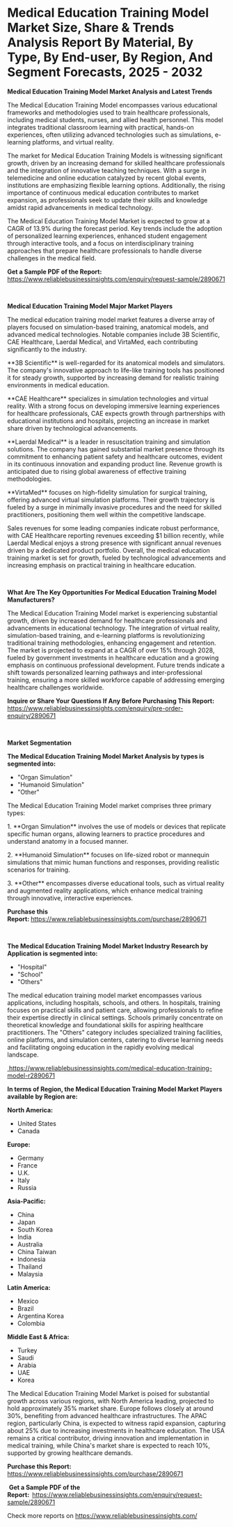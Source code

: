 <p><h1>Medical Education Training Model Market Size, Share & Trends Analysis Report By Material, By Type, By End-user, By Region, And Segment Forecasts, 2025 - 2032</h1></p><p><strong>Medical Education Training Model Market Analysis and Latest Trends</strong></p>
<p><p>The Medical Education Training Model encompasses various educational frameworks and methodologies used to train healthcare professionals, including medical students, nurses, and allied health personnel. This model integrates traditional classroom learning with practical, hands-on experiences, often utilizing advanced technologies such as simulations, e-learning platforms, and virtual reality. </p><p>The market for Medical Education Training Models is witnessing significant growth, driven by an increasing demand for skilled healthcare professionals and the integration of innovative teaching techniques. With a surge in telemedicine and online education catalyzed by recent global events, institutions are emphasizing flexible learning options. Additionally, the rising importance of continuous medical education contributes to market expansion, as professionals seek to update their skills and knowledge amidst rapid advancements in medical technology.</p><p>The Medical Education Training Model Market is expected to grow at a CAGR of 13.9% during the forecast period. Key trends include the adoption of personalized learning experiences, enhanced student engagement through interactive tools, and a focus on interdisciplinary training approaches that prepare healthcare professionals to handle diverse challenges in the medical field.</p></p>
<p><strong>Get a Sample PDF of the Report:&nbsp;</strong> <a href="https://www.reliablebusinessinsights.com/enquiry/request-sample/2890671?utm_campaign=1581&utm_medium=2&utm_source=Github&utm_content=ia&utm_term=14032025&utm_id=medical-education-training-model">https://www.reliablebusinessinsights.com/enquiry/request-sample/2890671</a></p>
<p>&nbsp;</p>
<p><strong>Medical Education Training Model Major Market Players</strong></p>
<p><p>The medical education training model market features a diverse array of players focused on simulation-based training, anatomical models, and advanced medical technologies. Notable companies include 3B Scientific, CAE Healthcare, Laerdal Medical, and VirtaMed, each contributing significantly to the industry.</p><p>**3B Scientific** is well-regarded for its anatomical models and simulators. The company's innovative approach to life-like training tools has positioned it for steady growth, supported by increasing demand for realistic training environments in medical education.</p><p>**CAE Healthcare** specializes in simulation technologies and virtual reality. With a strong focus on developing immersive learning experiences for healthcare professionals, CAE expects growth through partnerships with educational institutions and hospitals, projecting an increase in market share driven by technological advancements.</p><p>**Laerdal Medical** is a leader in resuscitation training and simulation solutions. The company has gained substantial market presence through its commitment to enhancing patient safety and healthcare outcomes, evident in its continuous innovation and expanding product line. Revenue growth is anticipated due to rising global awareness of effective training methodologies.</p><p>**VirtaMed** focuses on high-fidelity simulation for surgical training, offering advanced virtual simulation platforms. Their growth trajectory is fueled by a surge in minimally invasive procedures and the need for skilled practitioners, positioning them well within the competitive landscape.</p><p>Sales revenues for some leading companies indicate robust performance, with CAE Healthcare reporting revenues exceeding $1 billion recently, while Laerdal Medical enjoys a strong presence with significant annual revenues driven by a dedicated product portfolio. Overall, the medical education training market is set for growth, fueled by technological advancements and increasing emphasis on practical training in healthcare education.</p></p>
<p>&nbsp;</p>
<p><strong>What Are The Key Opportunities For Medical Education Training Model Manufacturers?</strong></p>
<p><p>The Medical Education Training Model market is experiencing substantial growth, driven by increased demand for healthcare professionals and advancements in educational technology. The integration of virtual reality, simulation-based training, and e-learning platforms is revolutionizing traditional training methodologies, enhancing engagement and retention. The market is projected to expand at a CAGR of over 15% through 2028, fueled by government investments in healthcare education and a growing emphasis on continuous professional development. Future trends indicate a shift towards personalized learning pathways and inter-professional training, ensuring a more skilled workforce capable of addressing emerging healthcare challenges worldwide.</p></p>
<p><strong>Inquire or Share Your Questions If Any Before Purchasing This Report:</strong> <a href="https://www.reliablebusinessinsights.com/enquiry/pre-order-enquiry/2890671?utm_campaign=1581&utm_medium=2&utm_source=Github&utm_content=ia&utm_term=14032025&utm_id=medical-education-training-model">https://www.reliablebusinessinsights.com/enquiry/pre-order-enquiry/2890671</a></p>
<p>&nbsp;</p>
<p><strong>Market Segmentation</strong></p>
<p><strong>The Medical Education Training Model Market Analysis by types is segmented into:</strong></p>
<p><ul><li>"Organ Simulation"</li><li>"Humanoid Simulation"</li><li>"Other"</li></ul></p>
<p><p>The Medical Education Training Model market comprises three primary types: </p><p>1. **Organ Simulation** involves the use of models or devices that replicate specific human organs, allowing learners to practice procedures and understand anatomy in a focused manner. </p><p>2. **Humanoid Simulation** focuses on life-sized robot or mannequin simulations that mimic human functions and responses, providing realistic scenarios for training. </p><p>3. **Other** encompasses diverse educational tools, such as virtual reality and augmented reality applications, which enhance medical training through innovative, interactive experiences.</p></p>
<p><strong>Purchase this Report:&nbsp;</strong><a href="https://www.reliablebusinessinsights.com/purchase/2890671?utm_campaign=1581&utm_medium=2&utm_source=Github&utm_content=ia&utm_term=14032025&utm_id=medical-education-training-model">https://www.reliablebusinessinsights.com/purchase/2890671</a></p>
<p>&nbsp;</p>
<p><strong>The Medical Education Training Model Market Industry Research by Application is segmented into:</strong></p>
<p><ul><li>"Hospital"</li><li>"School"</li><li>"Others"</li></ul></p>
<p><p>The medical education training model market encompasses various applications, including hospitals, schools, and others. In hospitals, training focuses on practical skills and patient care, allowing professionals to refine their expertise directly in clinical settings. Schools primarily concentrate on theoretical knowledge and foundational skills for aspiring healthcare practitioners. The "Others" category includes specialized training facilities, online platforms, and simulation centers, catering to diverse learning needs and facilitating ongoing education in the rapidly evolving medical landscape.</p></p>
<p><a href="https://www.reliablebusinessinsights.com/medical-education-training-model-r2890671?utm_campaign=1581&utm_medium=2&utm_source=Github&utm_content=ia&utm_term=14032025&utm_id=medical-education-training-model">&nbsp;https://www.reliablebusinessinsights.com/medical-education-training-model-r2890671</a></p>
<p><strong>In terms of Region, the Medical Education Training Model Market Players available by Region are:</strong></p>
<p>
    <p> <strong> North America: </strong>
        <ul>
            <li>United States</li>
            <li>Canada</li>
        </ul>
        </p> 
    <p> <strong> Europe: </strong>
        <ul>
            <li>Germany</li>
            <li>France</li>
            <li>U.K.</li>
            <li>Italy</li>
            <li>Russia</li>
        </ul>
        </p> 
    <p> <strong> Asia-Pacific: </strong>
        <ul>
            <li>China</li>
            <li>Japan</li>
            <li>South Korea</li>
            <li>India</li>
            <li>Australia</li>
            <li>China Taiwan</li>
            <li>Indonesia</li>
            <li>Thailand</li>
            <li>Malaysia</li>
        </ul>
        </p> 
    <p> <strong> Latin America: </strong>
        <ul>
            <li>Mexico</li>
            <li>Brazil</li>
            <li>Argentina Korea</li>
            <li>Colombia</li>
        </ul>
        </p> 
    <p> <strong> Middle East & Africa: </strong>
        <ul>
            <li>Turkey</li>
            <li>Saudi</li>
            <li>Arabia</li>
            <li>UAE</li>
            <li>Korea</li>
        </ul>
    </p>
    </p>
<p><p>The Medical Education Training Model Market is poised for substantial growth across various regions, with North America leading, projected to hold approximately 35% market share. Europe follows closely at around 30%, benefiting from advanced healthcare infrastructures. The APAC region, particularly China, is expected to witness rapid expansion, capturing about 25% due to increasing investments in healthcare education. The USA remains a critical contributor, driving innovation and implementation in medical training, while China's market share is expected to reach 10%, supported by growing healthcare demands.</p></p>
<p><strong>Purchase this Report: </strong><a href="https://www.reliablebusinessinsights.com/purchase/2890671?utm_campaign=1581&utm_medium=2&utm_source=Github&utm_content=ia&utm_term=14032025&utm_id=medical-education-training-model">https://www.reliablebusinessinsights.com/purchase/2890671</a></p>
<p>&nbsp;<strong>Get a Sample PDF of the Report:&nbsp;&nbsp;</strong><a href="https://www.reliablebusinessinsights.com/enquiry/request-sample/2890671?utm_campaign=1581&utm_medium=2&utm_source=Github&utm_content=ia&utm_term=14032025&utm_id=medical-education-training-model">https://www.reliablebusinessinsights.com/enquiry/request-sample/2890671</a></p>
<p><strong></strong></p>
<p>Check more reports on <a href="https://www.reliablebusinessinsights.com/?utm_campaign=1581&utm_medium=2&utm_source=Github&utm_content=ia&utm_term=14032025&utm_id=medical-education-training-model">https://www.reliablebusinessinsights.com/</a></p>